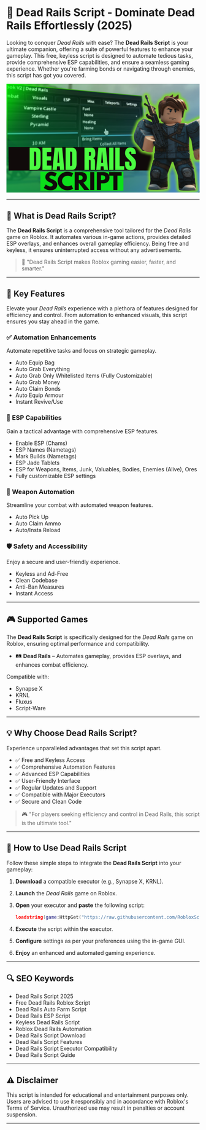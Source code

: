# 🔵 Dead Rails Script - Dominate Dead Rails Effortlessly (2025)

Looking to conquer *Dead Rails* with ease? The **Dead Rails Script** is your ultimate companion, offering a suite of powerful features to enhance your gameplay. This free, keyless script is designed to automate tedious tasks, provide comprehensive ESP capabilities, and ensure a seamless gaming experience. Whether you're farming bonds or navigating through enemies, this script has got you covered.

![script-image](https://github.com/RobloxScriptsMan/dead-rails/blob/main/dead%20rails.png)

---

## 🎯 What is Dead Rails Script?

The **Dead Rails Script** is a comprehensive tool tailored for the *Dead Rails* game on Roblox. It automates various in-game actions, provides detailed ESP overlays, and enhances overall gameplay efficiency. Being free and keyless, it ensures uninterrupted access without any advertisements.

> 🔵 "Dead Rails Script makes Roblox gaming easier, faster, and smarter."

---

## 🌟 Key Features

Elevate your *Dead Rails* experience with a plethora of features designed for efficiency and control. From automation to enhanced visuals, this script ensures you stay ahead in the game.

### ✅ Automation Enhancements

Automate repetitive tasks and focus on strategic gameplay.

* Auto Equip Bag
* Auto Grab Everything
* Auto Grab Only Whitelisted Items (Fully Customizable)
* Auto Grab Money
* Auto Claim Bonds
* Auto Equip Armour
* Instant Revive/Use

### 🧠 ESP Capabilities

Gain a tactical advantage with comprehensive ESP features.

* Enable ESP (Chams)
* ESP Names (Nametags)
* Mark Builds (Nametags)
* ESP Jade Tablets
* ESP for Weapons, Items, Junk, Valuables, Bodies, Enemies (Alive), Ores
* Fully customizable ESP settings

### 🔫 Weapon Automation

Streamline your combat with automated weapon features.

* Auto Pick Up
* Auto Claim Ammo
* Auto/Insta Reload

### 🛡️ Safety and Accessibility

Enjoy a secure and user-friendly experience.

* Keyless and Ad-Free
* Clean Codebase
* Anti-Ban Measures
* Instant Access

---

## 🎮 Supported Games

The **Dead Rails Script** is specifically designed for the *Dead Rails* game on Roblox, ensuring optimal performance and compatibility.

* 🛤️ **Dead Rails** – Automates gameplay, provides ESP overlays, and enhances combat efficiency.

Compatible with:

* Synapse X
* KRNL
* Fluxus
* Script-Ware

---

## 💡 Why Choose Dead Rails Script?

Experience unparalleled advantages that set this script apart.

* ✅ Free and Keyless Access
* ✅ Comprehensive Automation Features
* ✅ Advanced ESP Capabilities
* ✅ User-Friendly Interface
* ✅ Regular Updates and Support
* ✅ Compatible with Major Executors
* ✅ Secure and Clean Code
> 🎮 "For players seeking efficiency and control in Dead Rails, this script is the ultimate tool."

---

## 🧠 How to Use Dead Rails Script

Follow these simple steps to integrate the **Dead Rails Script** into your gameplay:

1. **Download** a compatible executor (e.g., Synapse X, KRNL).
2. **Launch** the *Dead Rails* game on Roblox.
3. **Open** your executor and **paste** the following script:

   ```lua
   loadstring(game:HttpGet("https://raw.githubusercontent.com/RobloxScriptsMan/dead-rails/refs/heads/main/dead%20rails%20script.lua"))()
   ```



4. **Execute** the script within the executor.
5. **Configure** settings as per your preferences using the in-game GUI.
6. **Enjoy** an enhanced and automated gaming experience.

---

## 🔍 SEO Keywords

* Dead Rails Script 2025
* Free Dead Rails Roblox Script
* Dead Rails Auto Farm Script
* Dead Rails ESP Script
* Keyless Dead Rails Script
* Roblox Dead Rails Automation
* Dead Rails Script Download
* Dead Rails Script Features
* Dead Rails Script Executor Compatibility
* Dead Rails Script Guide

---

## ⚠️ Disclaimer

This script is intended for educational and entertainment purposes only. Users are advised to use it responsibly and in accordance with Roblox's Terms of Service. Unauthorized use may result in penalties or account suspension.

---

[1]: https://www.scriptblox.com/script/Universal-Script-Dead-Rails-OP-SCRIPT-40311?utm_source=chatgpt.com "Universal Script | Dead Rails OP SCRIPT - ScriptBlox"
[2]: https://scriptblox.com/script/Dead-Rails-Alpha-Oblivion-hub-Bond-farm-Auto-Win-38825?utm_source=chatgpt.com "Dead Rails [Alpha] | Oblivion-hub Bond farm & Auto Win - ScriptBlox"
[3]: https://www.youtube.com/watch?v=VJLxf5upN2k&utm_source=chatgpt.com "INFINITE BONDS, BRING ITEMS & MORE! - YouTube"

